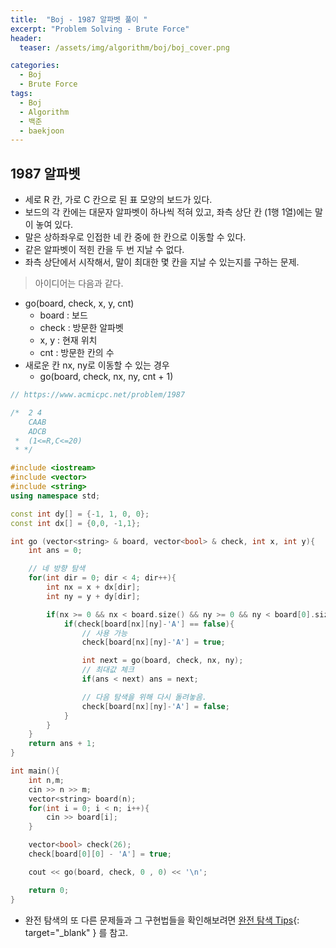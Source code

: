 ```yaml
---
title:  "Boj - 1987 알파벳 풀이 "
excerpt: "Problem Solving - Brute Force"
header:
  teaser: /assets/img/algorithm/boj/boj_cover.png

categories:
  - Boj
  - Brute Force
tags:
  - Boj
  - Algorithm
  - 백준
  - baekjoon
---
```

## 1987 알파벳

- 세로 R 칸, 가로 C 칸으로 된 표 모양의 보드가 있다.
- 보드의 각 칸에는 대문자 알파벳이 하나씩 적혀 있고, 좌측 상단 칸 (1행 1열)에는 말이 놓여 있다.
- 말은 상하좌우로 인접한 네 칸 중에 한 칸으로 이동할 수 있다.
- 같은 알파벳이 적힌 칸을 두 번 지날 수 없다.
- 좌측 상단에서 시작해서, 말이 최대한 몇 칸을 지날 수 있는지를 구하는 문제.  

> 아이디어는 다음과 같다.
  - go(board, check, x, y, cnt)
    - board : 보드
    - check : 방문한 알파벳
    - x, y : 현재 위치
    - cnt : 방문한 칸의 수
  - 새로운 칸 nx, ny로 이동할 수 있는 경우
    - go(board, check, nx, ny, cnt + 1) 

```cpp
// https://www.acmicpc.net/problem/1987

/*  2 4
    CAAB
    ADCB
 *  (1<=R,C<=20)
 * */

#include <iostream>
#include <vector>
#include <string>
using namespace std;

const int dy[] = {-1, 1, 0, 0};
const int dx[] = {0,0, -1,1};

int go (vector<string> & board, vector<bool> & check, int x, int y){
    int ans = 0;

    // 네 방향 탐색
    for(int dir = 0; dir < 4; dir++){
        int nx = x + dx[dir];
        int ny = y + dy[dir];

        if(nx >= 0 && nx < board.size() && ny >= 0 && ny < board[0].size()){
            if(check[board[nx][ny]-'A'] == false){
                // 사용 가능
                check[board[nx][ny]-'A'] = true;

                int next = go(board, check, nx, ny);
                // 최대값 체크
                if(ans < next) ans = next;

                // 다음 탐색을 위해 다시 돌려놓음.
                check[board[nx][ny]-'A'] = false;
            }
        }
    }
    return ans + 1;
}

int main(){
    int n,m;
    cin >> n >> m;
    vector<string> board(n);
    for(int i = 0; i < n; i++){
        cin >> board[i];
    }

    vector<bool> check(26);
    check[board[0][0] - 'A'] = true;

    cout << go(board, check, 0 , 0) << '\n';

    return 0;
}
```

- 완전 탐색의 또 다른 문제들과 그 구현법들을 확인해보려면 [완전 탐색 Tips](https://hyunjae-lee.github.io/problem%20solving/bruteforce/){: target="_blank" } 를 참고.